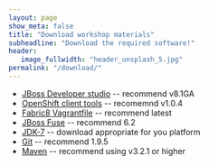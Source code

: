```yaml
---
layout: page
show_meta: false
title: "Download workshop materials"
subheadline: "Download the required software!"
header:
   image_fullwidth: "header_unsplash_5.jpg"
permalink: "/download/"
---
```


* [JBoss Developer studio](http://www.jboss.org/products/devstudio/download/) -- recommend v8.1GA
* [OpenShift client tools](https://github.com/openshift/origin/releases/tag/v1.0.4) -- recomemnd v1.0.4
* [Fabric8 Vagrantfile](https://github.com/fabric8io/fabric8-installer/tree/master/vagrant/openshift) -- recommend latest
* [JBoss Fuse](http://www.jboss.org/products/fuse/download/) -- recommend 6.2
* [JDK-7](http://www.oracle.com/technetwork/java/javase/downloads/jdk7-downloads-1880260.html) -- download appropriate for you platform
* [Git](https://git-scm.com/downloads) -- recommend 1.9.5
* [Maven](https://maven.apache.org/download.cgi) -- recommend using v3.2.1 or higher
